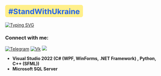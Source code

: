 [![StandWithUkraine](https://raw.githubusercontent.com/vshymanskyy/StandWithUkraine/main/badges/StandWithUkraine.svg)](https://github.com/vshymanskyy/StandWithUkraine/blob/main/docs/README.md)

[![Typing SVG](https://readme-typing-svg.demolab.com?font=Fira+Code&pause=1000&color=000080&width=435&lines=Hi%2C+I'm+Nika+%5E3)](https://git.io/typing-svg)

### Connect with me:
<a href="https://telegram.me/nikyn4ik"><img alt="Telegram" src="https://img.shields.io/badge/Telegram-2CA5E0?logo=telegram&logoColor=white" /></a>
<a href="https://vk.com/nika_ulasik"><img alt="Vk" src="https://img.shields.io/twitter/url?label=V%20Kontakte&logo=Vk&style=social&url=https%3A%2F%2Fvk.com%2Fnika_ulasik"/></a> 
<a href="mailto:nika.ulasik@gmail.com?subject=Hello%20Ileri,%20From%20Github"><img src="https://img.shields.io/badge/gmail-%23D14836.svg?&style=for-the-badge&logo=gmail&logoColor=white" /></a>&nbsp;&nbsp;&nbsp;&nbsp;


-  **Visual Studio 2022 (C# (WPF, WinForms, .NET Framework) , Python, C++ (SFML))**
-  **Microsoft SQL Server**
